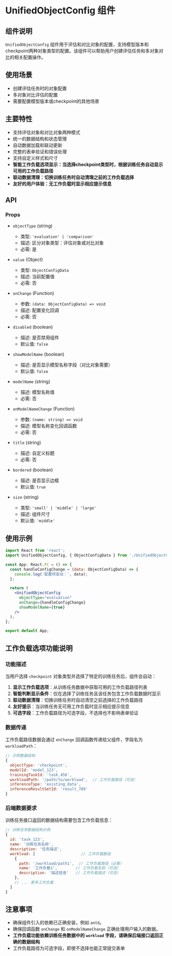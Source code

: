 # UnifiedObjectConfig 组件

## 组件说明

`UnifiedObjectConfig` 组件用于评估和对比对象的配置，支持模型版本和checkpoint两种对象类型的配置。该组件可以帮助用户创建评估任务和多对象对比的相关配置操作。

## 使用场景

- 创建评估任务时的对象配置
- 多对象对比评估的配置
- 需要配置模型版本或checkpoint的其他场景

## 主要特性

- 支持评估对象和对比对象两种模式
- 统一的数据结构和状态管理
- 自动数据加载和联动更新
- 完整的表单验证和错误处理
- 支持自定义样式和尺寸
- **智能工作负载选项显示：当选择checkpoint类型时，根据训练任务自动显示可用的工作负载路径**
- **联动数据清理：切换训练任务时自动清理之前的工作负载选择**
- **友好的用户体验：无工作负载时显示相应提示信息**

## API

### Props

- `objectType` (string)
  - 类型: `'evaluation' | 'comparison'`
  - 描述: 区分对象类型：评估对象或对比对象
  - 必需: 是

- `value` (Object)
  - 类型: `ObjectConfigData`
  - 描述: 当前配置值
  - 必需: 否

- `onChange` (Function)
  - 参数: `(data: ObjectConfigData) => void`
  - 描述: 配置变化回调
  - 必需: 否

- `disabled` (boolean)
  - 描述: 是否禁用组件
  - 默认值: `false`

- `showModelName` (boolean)
  - 描述: 是否显示模型名称字段（对比对象需要）
  - 默认值: `false`

- `modelName` (string)
  - 描述: 模型名称值
  - 必需: 否

- `onModelNameChange` (Function)
  - 参数: `(name: string) => void`
  - 描述: 模型名称变化回调函数
  - 必需: 否

- `title` (string)
  - 描述: 自定义标题
  - 必需: 否

- `bordered` (boolean)
  - 描述: 是否显示边框
  - 默认值: `true`

- `size` (string)
  - 类型: `'small' | 'middle' | 'large'`
  - 描述: 组件尺寸
  - 默认值: `'middle'`

## 使用示例

```jsx
import React from 'react';
import UnifiedObjectConfig, { ObjectConfigData } from './UnifiedObjectConfig';

const App: React.FC = () => {
  const handleConfigChange = (data: ObjectConfigData) => {
    console.log('配置项变动：', data);
  };

  return (
    <UnifiedObjectConfig
      objectType="evaluation"
      onChange={handleConfigChange}
      showModelName={true}
    />
  );
};

export default App;
```

## 工作负载选项功能说明

### 功能描述

当用户选择 `checkpoint` 对象类型并选择了特定的训练任务后，组件会自动：

1. **显示工作负载选项**：从训练任务数据中获取可用的工作负载路径列表
2. **智能判断显示条件**：仅在选择了训练任务且该任务包含工作负载数据时显示
3. **联动数据清理**：切换训练任务时自动清空之前选择的工作负载路径
4. **友好提示**：当训练任务无可用工作负载时显示相应提示信息
5. **可选字段**：工作负载路径为可选字段，不选择也不影响表单验证

### 数据传递

工作负载路径数据会通过 `onChange` 回调函数传递给父组件，字段名为 `workloadPath`：

```javascript
// 示例数据结构
{
  objectType: 'checkpoint',
  modelId: 'model_123',
  trainingTaskId: 'task_456', 
  workloadPath: '/path/to/workload',  // 工作负载路径（可选）
  inferenceType: 'existing_data',
  inferenceResultSetId: 'result_789'
}
```

### 后端数据要求

训练任务接口返回的数据结构需要包含工作负载信息：

```javascript
// 训练任务数据结构示例
{
  id: 'task_123',
  name: '训练任务名称',
  description: '任务描述',
  workload: [                    // 工作负载数组
    {
      path: '/workload/path1',  // 工作负载路径（必需）
      name: '工作负载1',        // 工作负载名称（可选）
      description: '描述信息'   // 工作负载描述（可选）
    },
    // ... 更多工作负载
  ]
}
```

## 注意事项

- 确保组件引入的依赖已正确安装，例如 `antd`。
- 确保回调函数 `onChange` 和 `onModelNameChange` 正确处理用户输入的数据。
- **工作负载功能依赖训练任务数据中的 `workload` 字段，请确保后端接口返回正确的数据结构**
- 工作负载路径为可选字段，即使不选择也能正常提交表单


